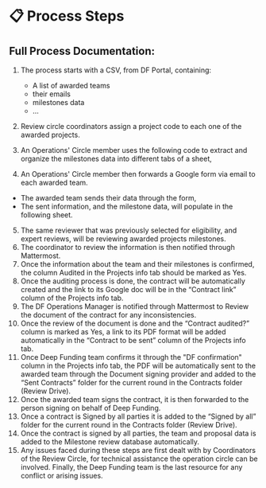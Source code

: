 # __📋 Process Steps__

## Full Process Documentation:

1. The process starts with a CSV, from DF Portal, containing:

    - A list of awarded teams
    - their emails
    - milestones data
    - …

2. Review circle coordinators assign a project code to each one of the awarded projects.
3. An Operations' Circle member uses the following code to extract and organize the milestones data into different tabs of a sheet,
4. An Operations' Circle member then forwards a Google form via email to each awarded team.

- The awarded team sends their data through the form,
- The sent information, and the milestone data, will populate in the following sheet.

5. The same reviewer that was previously selected for eligibility, and expert reviews, will be reviewing awarded projects milestones.
6. The coordinator to review the information is then notified through Mattermost.
7. Once the information about the team and their milestones is confirmed, the column Audited in the Projects info tab should be marked as Yes.
8. Once the auditing process is done, the contract will be automatically created and the link to its Google doc will be in the “Contract link” column of the Projects info tab.
9. The DF Operations Manager is notified through Mattermost to Review the document of the contract for any inconsistencies.
10. Once the review of the document is done and the “Contract audited?” column is marked as Yes, a link to its PDF format will be added automatically in the “Contract to be sent” column of the Projects info tab.
11. Once Deep Funding team confirms it through the "DF confirmation" column in the Projects info tab, the PDF will be automatically sent to the awarded team through the Document signing provider and added to the “Sent Contracts” folder for the current round in the Contracts folder (Review Drive).
12. Once the awarded team signs the contract, it is then forwarded to the person signing on behalf of Deep Funding.
13. Once a contract is Signed by all parties it is added to the “Signed by all” folder for the current round in the Contracts folder (Review Drive).
14. Once the contract is signed by all parties, the team and proposal data is added to the Milestone review database automatically.
15. Any issues faced during these steps are first dealt with by Coordinators of the Review Circle, for technical assistance the operation circle can be involved. Finally, the Deep Funding team is the last resource for any conflict or arising issues.

